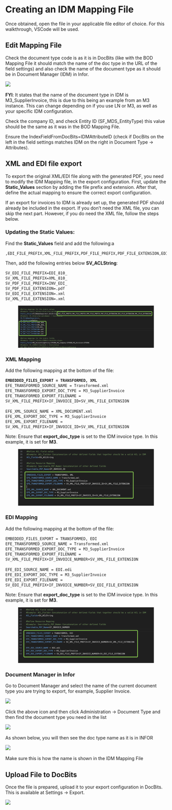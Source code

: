 # Creating an IDM Mapping File

Once obtained, open the file in your applicable file editor of choice. For this walkthrough, VSCode will be used.

## Edit Mapping File

Check the document type code is as it is in DocBits (like with the BOD Mapping File it should match the name of the doc type in the URL of the field settings) and also check the name of the document type as it should be in Document Manager (IDM) in Infor.

![](https://lh7-us.googleusercontent.com/WHO0vg2W36yVFBq0ay0wBMFVzMfT6pNvHklt0o8N4tqUpM03jXJm2fykuYjyZh0z4wFTO4Eaeh39-D03re3a9utegrdVdsjHBfucmALA3B7YBWd92-9bcYr543G4MWftv0RosvTgFP3J6NNmLZAz5Dc)

**FYI**: It states that the name of the document type in IDM is M3\_SupplierInvoice, this is due to this being an example from an M3 instance. This can change depending on if you use LN or M3, as well as your specific IDM configuration.

Check the company ID, and check Entity ID (SF\_MDS\_EntityType) this value should be the same as it was in the BOD Mapping File.

Ensure the IndexFieldFromDocBits=IDMAttributeID (check if DocBits on the left in the field settings matches IDM on the right in Document Type → Attributes).



## XML and EDI  file export&#x20;

To export the original XML/EDI file along with the generated PDF, you need to modify the IDM Mapping file, in the export configuration. First, update the **Static\_Values** section by adding the file prefix and extension. After that, define the actual mapping to ensure the correct export configuration.

If an export for invoices to IDM is already set up, the generated PDF should already be included in the export. If you don’t need the XML file, you can skip the next part. However, if you do need the XML file, follow the steps below.

### Updating the Static Values:

Find the **Static\_Values** field and add the following:a

```properties
,EDI_FILE_PREFIX,XML_FILE_PREFIX,PDF_FILE_PREFIX,PDF_FILE_EXTENSION,EDI_FILE_EXTENSION,XML_FILE_EXTENSION
```

Then, add the following entries below **SV\_ACLString**:

```properties
SV_EDI_FILE_PREFIX=EDI_810_
SV_XML_FILE_PREFIX=XML_810_
SV_PDF_FILE_PREFIX=INV_EDI_
SV_PDF_FILE_EXTENSION=.pdf
SV_EDI_FILE_EXTENSION=.xml
SV_XML_FILE_EXTENSION=.xml
```

<figure><img src="../../.gitbook/assets/image (371).png" alt=""><figcaption></figcaption></figure>

### XML Mapping

Add the following mapping at the bottom of the file:

<pre class="language-properties"><code class="lang-properties"><strong>EMBEDDED_FILES_EXPORT = TRANSFORMED, XML
</strong>EFE_TRANSFORMED_SOURCE_NAME = Transformed.xml
EFE_TRANSFORMED_EXPORT_DOC_TYPE = M3_SupplierInvoice
EFE_TRANSFORMED_EXPORT_FILENAME = SV_XML_FILE_PREFIX+IF_INVOICE_ID+SV_XML_FILE_EXTENSION

EFE_XML_SOURCE_NAME = XML_DOCUMENT.xml
EFE_XML_EXPORT_DOC_TYPE = M3_SupplierInvoice
EFE_XML_EXPORT_FILENAME = SV_XML_FILE_PREFIX+IF_INVOICE_ID+SV_XML_FILE_EXTENSION
</code></pre>

Note: Ensure that **export\_doc\_type** is set to the IDM invoice type. In this example, it is set for **M3**.

<figure><img src="../../.gitbook/assets/image (373).png" alt=""><figcaption></figcaption></figure>

### EDI Mapping

Add the following mapping at the bottom of the file:

```properties
EMBEDDED_FILES_EXPORT = TRANSFORMED, EDI
EFE_TRANSFORMED_SOURCE_NAME = Transformed.xml
EFE_TRANSFORMED_EXPORT_DOC_TYPE = M3_SupplierInvoice
EFE_TRANSFORMED_EXPORT_FILENAME = SV_XML_FILE_PREFIX+IF_INVOICE_NUMBER+SV_XML_FILE_EXTENSION

EFE_EDI_SOURCE_NAME = EDI.edi
EFE_EDI_EXPORT_DOC_TYPE = M3_SupplierInvoice
EFE_EDI_EXPORT_FILENAME = SV_EDI_FILE_PREFIX+IF_INVOICE_NUMBER+SV_EDI_FILE_EXTENSION
```

Note: Ensure that **export\_doc\_type** is set to the IDM invoice type. In this example, it is set for **M3**.

<figure><img src="../../.gitbook/assets/image (374).png" alt=""><figcaption></figcaption></figure>

### Document Manager in Infor

Go to Document Manager and select the name of the current document type you are trying to export, for example, Supplier Invoice.

![](https://lh7-us.googleusercontent.com/EV3uw3R1L6_RRANB7FRLwtUFMbv_KGtL4x6kAk6lEYhwI90UeG2uWqFD2Azpxv-SRFl9zfvdratOZbXxp2D1-SryLo3Boj2x9Xc4PQXJ6vUhX5c9pvhv4XHuCk-qMK51DZ885vRUJ5dwES7k84uhoyk)

Click the above icon and then click Administration → Document Type and then find the document type you need in the list

![](https://lh7-us.googleusercontent.com/ldsuINS9SCUQm3E57s8j_95gzBGwHQFavcf6d3myg6tuVxRoQHtq8R-6we5OEJ63swDxwPc9w7hbySWqWdfaMsGdQpn99m6EchPY5f5DzXEj-8mjocwPNtdJVNP34CuPvw0JIImDgFX1Q05M8-ogZo8)

As shown below, you will then see the doc type name as it is in INFOR

![](https://lh7-us.googleusercontent.com/KSreWGS7TqdMP64BqtufM24xk0RDnNDHUZapnPsSuRj_umPJ3icll89KI2RYpbtet2F6ccL8QfYbl27-2j1nQPwQ0z-Nq873c4Tv72ee9AJhKMxynIUxmJKKsQQCupW_dpRfw_5BXm0WvAnw4HOALmw)

Make sure this is how the name is shown in the IDM Mapping File

## Upload File to DocBits

Once the file is prepared, upload it to your export configuration in DocBits. This is available at Settings → Export.

![](https://lh7-us.googleusercontent.com/rUHhvImiWamK6JxnWSPL4JEioAJq3AmvdsubJDo-DoDV9F_i5mZ42YDnjqZUYKYSJu1Cetc_4fLwlvvmoZXYIzmBf3hoyW6RjfP9HQ8FkNDhW1IbLHvNTCHWFRaeCECdZ97u79-Eu37TvzqnqGPEayM)
